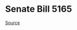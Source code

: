 # Senate Bill 5165

[Source](http://lawfilesext.leg.wa.gov/biennium/2023-24/Pdf/Bills/Senate%20Bills/5165.pdf)